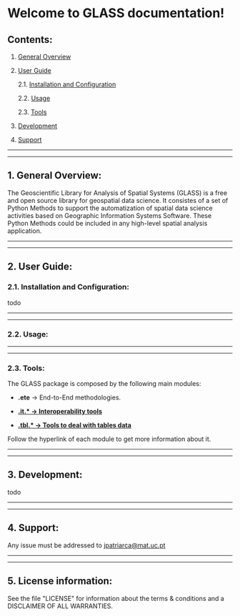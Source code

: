 Welcome to GLASS documentation!
=========================================================================================

## Contents:

1) [General Overview](#1-general-overview)

2) [User Guide](#2-user-guide)

    2.1. [Installation and Configuration](#21-configuration)

    2.2. [Usage](#22-usage)

    2.3. [Tools](#23-tools)

3) [Development](#3-development)

4) [Support](#4-support)

<hr><hr>


## 1. General Overview:

The Geoscientific Library for Analysis of Spatial Systems (GLASS) is a free and open source library for geospatial data science.
It consistes of a set of Python Methods to support the automatization of spatial data science activities based on Geographic Information Systems Software. These Python Methods could be included in any high-level spatial analysis application.


<hr><hr>


## 2. User Guide:

### 2.1. Installation and Configuration:

todo

<hr><hr>

### 2.2. Usage:

<hr><hr>

### 2.3. Tools:

The GLASS package is composed by the following main modules:

* **.ete** -> End-to-End methodologies.

* **[.it.* -> Interoperability tools]()**

* **[.tbl.* -> Tools to deal with tables data](tools/tables.md)**




Follow the hyperlink of each module to get more information about it.


<hr><hr>


## 3. Development:

todo

<hr><hr>


## 4. Support:

Any issue must be addressed to jpatriarca@mat.uc.pt

<hr><hr>


## 5. License information:

See the file \"LICENSE\" for information about the terms & conditions and a DISCLAIMER OF ALL WARRANTIES.